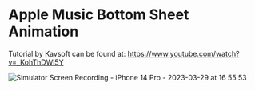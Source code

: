 # Apple Music Bottom Sheet Animation

Tutorial by Kavsoft can be found at: https://www.youtube.com/watch?v=_KohThDWl5Y

![Simulator Screen Recording - iPhone 14 Pro - 2023-03-29 at 16 55 53](https://user-images.githubusercontent.com/116413320/228597098-f924411b-2090-4653-ba15-2e8b9327cd56.gif)
